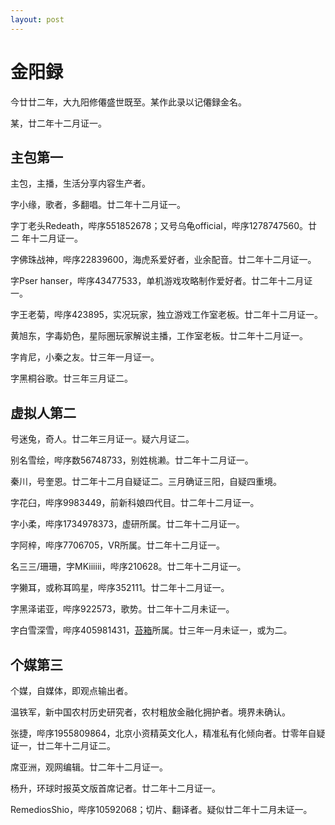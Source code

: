 ```yaml
---
layout: post
---
```

金阳録
======

今廿廿二年，大九阳修僊盛世既至。某作此录以记僊録金名。

某，廿二年十二月证一。

主包第一
--------

主包，主播，生活分享内容生产者。

字小缘，歌者，多翻唱。廿二年十二月证一。

字丁老头Redeath，哔序551852678；又号乌龟official，哔序1278747560。廿二
年十二月证一。

字佛珠战神，哔序22839600，海虎系爱好者，业余配音。廿二年十二月证一。

字Pser hanser，哔序43477533，单机游戏攻略制作爱好者。廿二年十二月证一。

字王老菊，哔序423895，实况玩家，独立游戏工作室老板。廿二年十二月证一。

黄旭东，字毒奶色，星际圈玩家解说主播，工作室老板。廿二年十二月证一。

字肯尼，小秦之友。廿三年一月证一。

字黑桐谷歌。廿三年三月证二。

虚拟人第二
----------

号迷兔，奇人。廿二年三月证一。疑六月证二。

别名雪绘，哔序数56748733，别姓桃濑。廿二年十二月证一。

秦川，号奎恩。廿二年十二月自疑证二。三月确证三阳，自疑四重境。

字花臼，哔序9983449，前新科娘四代目。廿二年十二月证一。

字小柔，哔序1734978373，虚研所属。廿二年十二月证一。

字阿梓，哔序7706705，VR所属。廿二年十二月证一。

名三三/珊珊，字MKiiiiii，哔序210628。廿二年十二月证一。

字獭耳，或称耳鸣星，哔序352111。廿二年十二月证一。

字黑泽诺亚，哔序922573，歌势。廿二年十二月未证一。

字白雪深雪，哔序405981431，[苔箱](https://schedule.noripro.jp/)所属。廿三年一月未证一，或为二。

个媒第三
--------

个媒，自媒体，即观点输出者。

温铁军，新中国农村历史研究者，农村粗放金融化拥护者。境界未确认。

张捷，哔序1955809864，北京小资精英文化人，精准私有化倾向者。廿零年自疑
证一，廿二年十二月证二。

席亚洲，观网编辑。廿二年十二月证一。

杨升，环球时报英文版首席记者。廿二年十二月证一。

RemediosShio，哔序10592068；切片、翻译者。疑似廿二年十二月未证一。
